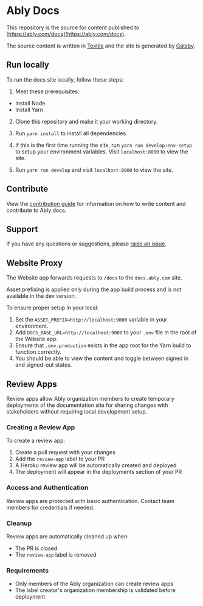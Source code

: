 # Ably Docs

This repository is the source for content published to [https://ably.com/docs](https://ably.com/docs).

The source content is written in [Textile](https://github.com/textile/textile-spec) and the site is generated by [Gatsby](https://www.gatsbyjs.com/).

## Run locally

To run the docs site locally, follow these steps:

1. Meet these prerequisites:
  * Install Node
  * Install Yarn

2. Clone this repository and make it your working directory.

3. Run `yarn install` to install all dependencies.

4. If this is the first time running the site, run `yarn run develop:env-setup` to setup your environment variables. Visit `localhost:8000` to view the site.

5. Run `yarn run develop` and visit `localhost:8000` to view the site.

## Contribute

View the [contribution guide](CONTRIBUTING.md) for information on how to write content and contribute to Ably docs.

## Support

If you have any questions or suggestions, please [raise an issue](https://github.com/ably/docs/issues).

## Website Proxy
The Website app forwards requests to `/docs` to the `docs.ably.com` site.

Asset prefixing is applied only during the app build process and is not available in the dev version.

To ensure proper setup in your local:
1. Set the `ASSET_PREFIX=http://localhost:9000` variable in your environment.
2. Add `DOCS_BASE_URL=http://localhost:9000` to your `.env` file in the root of the Website app.
3. Ensure that `.env.production` exists in the app root for the Yarn build to function correctly.
4. You should be able to view the content and toggle between signed in and signed-out states.

## Review Apps

Review apps allow Ably organization members to create temporary deployments of the documentation site for sharing changes with stakeholders without requiring local development setup.

### Creating a Review App

To create a review app:

1. Create a pull request with your changes
2. Add the `review-app` label to your PR
3. A Heroku review app will be automatically created and deployed
4. The deployment will appear in the deployments section of your PR

### Access and Authentication

Review apps are protected with basic authentication. Contact team members for credentials if needed.

### Cleanup

Review apps are automatically cleaned up when:
- The PR is closed
- The `review-app` label is removed

### Requirements

- Only members of the Ably organization can create review apps
- The label creator's organization membership is validated before deployment
